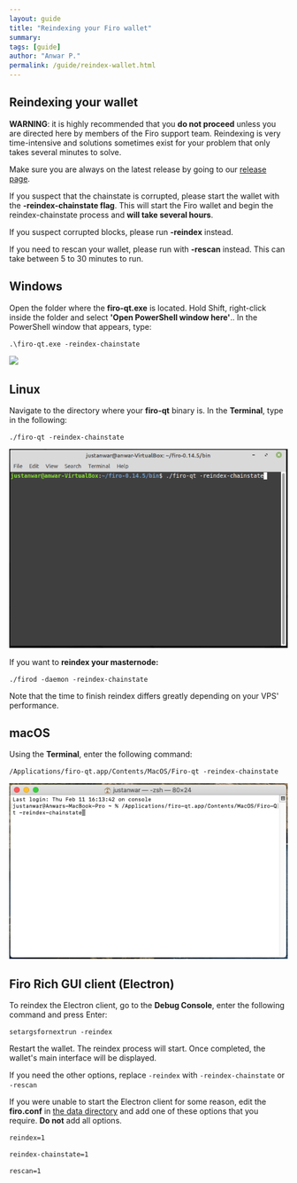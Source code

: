 ```yaml
---
layout: guide
title: "Reindexing your Firo wallet"
summary: 
tags: [guide]
author: "Anwar P."
permalink: /guide/reindex-wallet.html
---
```

## Reindexing your wallet

**WARNING**: it is highly recommended that you **do not proceed** unless you are directed here by members of the Firo support team. Reindexing is very time-intensive and solutions sometimes exist for your problem that only takes several minutes to solve.

Make sure you are always on the latest release by going to our [release page](https://github.com/firoorg/firo/releases/latest).

If you suspect that the chainstate is corrupted, please start the wallet with the **-reindex-chainstate flag**. This will start the Firo wallet and begin the reindex-chainstate process and **will take several hours**. 

If you suspect corrupted blocks, please run **\-reindex** instead.

If you need to rescan your wallet, please run with **\-rescan** instead. This can take between 5 to 30 minutes to run.

## Windows

Open the folder where the **firo-qt.exe** is located. Hold Shift, right-click inside the folder and select **'Open PowerShell window here'**.. In the PowerShell window that appears, type: 

```
.\firo-qt.exe -reindex-chainstate
```

![](/guide/assets/reindex-wallet/firo-qt-powershell.png)

## Linux

Navigate to the directory where your **firo-qt** binary is. In the **Terminal**, type in the following: 

```
./firo-qt -reindex-chainstate
```

![](/guide/assets/reindex-wallet/firo-qt-linux-terminal.png)

If you want to **reindex your masternode:** 

```
./firod -daemon -reindex-chainstate
```

Note that the time to finish reindex differs greatly depending on your VPS' performance.

## macOS

Using the **Terminal**, enter the following command: 

```
/Applications/firo-qt.app/Contents/MacOS/Firo-qt -reindex-chainstate
```

![](/guide/assets/reindex-wallet/firo-qt-macos-terminal.png)

## Firo Rich GUI client (Electron)

To reindex the Electron client, go to the **Debug Console**, enter the following command and press Enter:

```
setargsfornextrun -reindex
```

Restart the wallet. The reindex process will start. Once completed, the wallet's main interface will be displayed.

If you need the other options, replace `-reindex` with `-reindex-chainstate` or `-rescan`

If you were unable to start the Electron client for some reason, edit the **firo.conf** in [the data directory](https://github.com/firoorg/firo/wiki/Default-data-directories) and add one of these options that you require. **Do not** add all options.

```
reindex=1
```

```
reindex-chainstate=1
```

```
rescan=1
```
